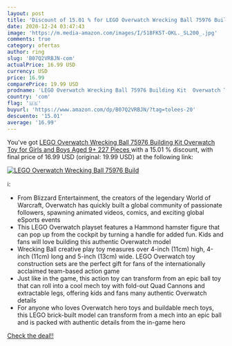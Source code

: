 ```yaml
---
layout: post
title: 'Discount of 15.01 % for LEGO Overwatch Wrecking Ball 75976 Build'
date: 2020-12-24 03:47:43
image: 'https://m.media-amazon.com/images/I/518FK5T-OKL._SL200_.jpg'
comments: true
category: ofertas
author: ring
slug: 'B07Q2VRBJN-com'
actualPrice: 16.99 USD
currency: USD
price: 16.99
comparePrice: 19.99 USD
prodname: 'LEGO Overwatch Wrecking Ball 75976 Building Kit  Overwatch Toy for Girls and Boys Aged 9+  227 Pieces '
country: 'com'
flag: '🇺🇸'
buyurl: 'https://www.amazon.com/dp/B07Q2VRBJN/?tag=tolees-20'
descuento: '15.01'
average: '16.99'
---
```


You've got [LEGO Overwatch Wrecking Ball 75976 Building Kit  Overwatch Toy for Girls and Boys Aged 9+  227 Pieces ](https://www.amazon.com/dp/B07Q2VRBJN/?tag=tolees-20) with a  15.01 % discount, with final price of 16.99 USD (original: 19.99 USD) at the following link:

[![LEGO Overwatch Wrecking Ball 75976 Build](https://m.media-amazon.com/images/I/518FK5T-OKL._SL200_.jpg)](https://www.amazon.com/dp/B07Q2VRBJN/?tag=tolees-20)

ℹ️:

- From Blizzard Entertainment, the creators of the legendary World of Warcraft, Overwatch has quickly built a global community of passionate followers, spawning animated videos, comics, and exciting global eSports events
- This LEGO Overwatch playset features a Hammond hamster figure that can pop up from the cockpit by turning a handle for added fun. Kids and fans will love building this authentic Overwatch model
- Wrecking Ball creative play toy measures over 4-inch (11cm) high, 4-inch (11cm) long and 5-inch (13cm) wide. LEGO Overwatch toy construction sets are the perfect gift for fans of the internationally acclaimed team-based action game
- Just like in the game, this action toy can transform from an epic ball toy that can roll into a cool mech toy with fold-out Quad Cannons and extractable legs, offering kids and fans many authentic Overwatch details
- For anyone who loves Overwatch hero toys and buildable mech toys, this LEGO brick-built model can transform from a mech into an epic ball and is packed with authentic details from the in-game hero

[Check the deal!!](https://www.amazon.com/dp/B07Q2VRBJN/?tag=tolees-20)
